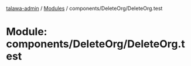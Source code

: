 [talawa-admin](../README.md) / [Modules](../modules.md) / components/DeleteOrg/DeleteOrg.test

# Module: components/DeleteOrg/DeleteOrg.test
